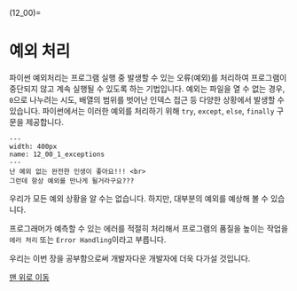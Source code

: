 (12_00)=
# 예외 처리

파이썬 예외처리는 프로그램 실행 중 발생할 수 있는 오류(예외)를 처리하여 프로그램이 중단되지 않고 계속 실행될 수 있도록 하는 기법입니다. 
예외는 파일을 열 수 없는 경우, `0`으로 나누려는 시도, 배열의 범위를 벗어난 인덱스 접근 등 다양한 상황에서 발생할 수 있습니다. 파이썬에서는 이러한 예외를 처리하기 위해 `try`, `except`, `else`, `finally` 구문을 제공합니다.

```{figure} ../images/12_00_1_exceptions.webp
---
width: 400px
name: 12_00_1_exceptions
---
난 예외 없는 완전한 인생이 좋아요!!! <br>
그런데 항상 예외를 만나게 될거라구요???
```


우리가 모든 예외 상황을 알 수는 없습니다.
하지만, 대부분의 예외를 예상해 볼 수 있습니다.

프로그래머가 예측할 수 있는 에러를 적절히 처리해서 프로그램의 품질을 높이는 작업을 `에러 처리` 또는 `Error Handling`이라고 부릅니다.

우리는 이번 장을 공부함으로써 개발자다운 개발자에 더욱 다가설 것입니다.


[맨 위로 이동](12_00)

